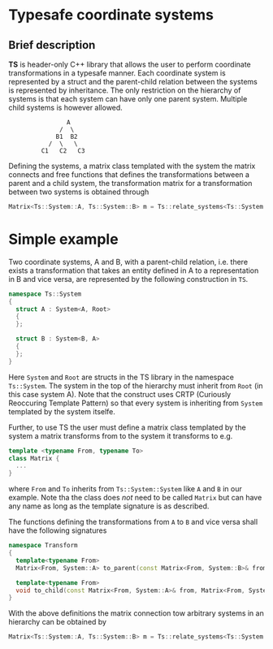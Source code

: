 # Typesafe coordinate systems

## Brief description

**TS** is header-only C++ library that allows the user to perform coordinate transformations in a typesafe manner.
Each coordinate system is represented by a struct and the parent-child relation between the systems is represented by inheritance. The only restriction on the hierarchy of systems is that each system can have only one parent system.
Multiple child systems is however allowed.

```
                A
              /  \
             B1  B2
           /  \   \
         C1   C2   C3
```

Defining the systems, a matrix class templated with the system the matrix connects and free functions that defines the transformations between a parent and a child system, the transformation matrix for a transformation between two systems is obtained through

```c++
Matrix<Ts::System::A, Ts::System::B> m = Ts::relate_systems<Ts::System::A, Ts::System::B, Matrix>();
```

# Simple example

Two coordinate systems, A and B, with a parent-child relation, i.e. there exists a transformation that takes an entity defined in A to a representation in B and vice versa, are represented by the following construction in `TS`. 

```c++
namespace Ts::System
{
  struct A : System<A, Root>
  {
  };

  struct B : System<B, A>
  {
  };
}
```

Here `System` and `Root` are structs in the TS library in the namespace `Ts::System`. The system in the top of the hierarchy must inherit from `Root` (in this case system A). Note that the construct uses CRTP (Curiously Reoccuring Template Pattern) so that every system is inheriting from `System` templated by the system itselfe.

Further, to use TS the user must define a matrix class templated by the system a matrix transforms from to the system it transforms to e.g.

```c++
template <typename From, typename To>
class Matrix {
  ...
}

```
where `From` and `To` inherits from `Ts::System::System` like `A` and `B` in our example.
Note tha the class does *not* need to be called `Matrix` but can have any name as long as the template signature is as described.

The functions defining the transformations from `A` to `B`  and vice versa shall have the following signatures

```c++
namespace Transform
{
  template<typename From>
  Matrix<From, System::A> to_parent(const Matrix<From, System::B>& from);

  template<typename From>
  void to_child(const Matrix<From, System::A>& from, Matrix<From, System::B>& to);
}
```
With the above definitions the matrix connection tow arbitrary systems in an hierarchy can be obtained by

```c++
Matrix<Ts::System::A, Ts::System::B> m = Ts::relate_systems<Ts::System::A, Ts::System::B, Matrix>();
```